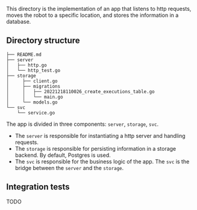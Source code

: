 This directory is the implementation of an app that listens to http requests, moves the robot to a specific location, and stores
the information in a database.

## Directory structure

```shell
├── README.md
├── server
│   ├── http.go
│   └── http_test.go
├── storage
│     ├── client.go
│     ├── migrations
│     │   ├── 20221218110026_create_executions_table.go
│     │   └── main.go
│     └── models.go
└── svc
    └── service.go
```

The app is divided in three components: `server`, `storage`, `svc`.

* The `server` is responsible for instantiating a http server and handling requests.
* The `storage` is responsible for persisting information in a storage backend. By default, Postgres is used.
* The `svc` is responsible for the business logic of the app. The `svc` is the bridge between the `server` and the `storage`.

## Integration tests

TODO